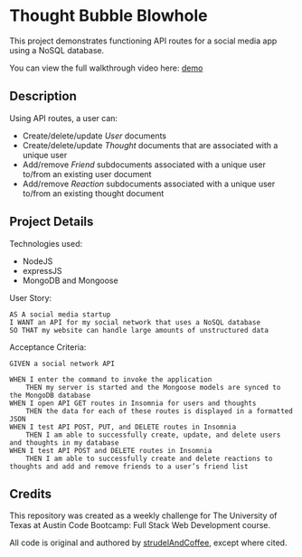 # Thought Bubble Blowhole

This project demonstrates functioning API routes for a social media app using a NoSQL database.

You can view the full walkthrough video here: [demo]()

## Description

Using API routes, a user can:
- Create/delete/update _User_ documents
- Create/delete/update _Thought_ documents that are associated with a unique user
- Add/remove _Friend_ subdocuments associated with a unique user to/from an existing user document
- Add/remove _Reaction_ subdocuments associated with a unique user to/from an existing thought document

## Project Details

Technologies used:
- NodeJS
- expressJS
- MongoDB and Mongoose


User Story:
```
AS A social media startup
I WANT an API for my social network that uses a NoSQL database
SO THAT my website can handle large amounts of unstructured data
```

Acceptance Criteria:
```
GIVEN a social network API

WHEN I enter the command to invoke the application
    THEN my server is started and the Mongoose models are synced to the MongoDB database
WHEN I open API GET routes in Insomnia for users and thoughts
    THEN the data for each of these routes is displayed in a formatted JSON
WHEN I test API POST, PUT, and DELETE routes in Insomnia
    THEN I am able to successfully create, update, and delete users and thoughts in my database
WHEN I test API POST and DELETE routes in Insomnia
    THEN I am able to successfully create and delete reactions to thoughts and add and remove friends to a user’s friend list
```

## Credits

This repository was created as a weekly challenge for The University of Texas at Austin Code Bootcamp: Full Stack Web Development course.

All code is original and authored by [strudelAndCoffee](https://github.com/strudelAndCoffee), except where cited.